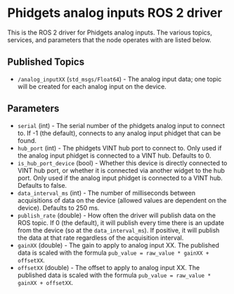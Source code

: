 Phidgets analog inputs ROS 2 driver
===================================

This is the ROS 2 driver for Phidgets analog inputs.  The various topics, services, and parameters that the node operates with are listed below.

Published Topics
----------------
* `/analog_inputXX` (`std_msgs/Float64`) - The analog input data; one topic will be created for each analog input on the device.

Parameters
---------
* `serial` (int) - The serial number of the phidgets analog input to connect to.  If -1 (the default), connects to any analog input phidget that can be found.
* `hub_port` (int) - The phidgets VINT hub port to connect to.  Only used if the analog input phidget is connected to a VINT hub.  Defaults to 0.
* `is_hub_port_device` (bool) - Whether this device is directly connected to VINT hub port, or whether it is connected via another widget to the hub port.  Only used if the analog input phidget is connected to a VINT hub.  Defaults to false.
* `data_interval_ms` (int) - The number of milliseconds between acquisitions of data on the device (allowed values are dependent on the device).  Defaults to 250 ms.
* `publish_rate` (double) - How often the driver will publish data on the ROS topic.  If 0 (the default), it will publish every time there is an update from the device (so at the `data_interval_ms`).  If positive, it will publish the data at that rate regardless of the acquisition interval.
* `gainXX` (double) - The gain to apply to analog input XX.  The published data is scaled with the formula `pub_value = raw_value * gainXX + offsetXX`.
* `offsetXX` (double) - The offset to apply to analog input XX.  The published data is scaled with the formula `pub_value = raw_value * gainXX + offsetXX`.
